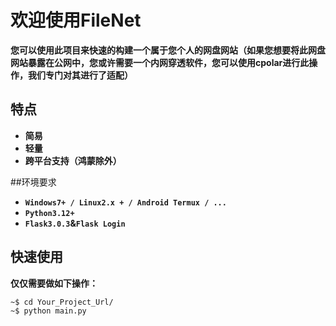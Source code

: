 # 欢迎使用FileNet
**您可以使用此项目来快速的构建一个属于您个人的网盘网站（如果您想要将此网盘网站暴露在公网中，您或许需要一个内网穿透软件，您可以使用cpolar进行此操作，我们专门对其进行了适配）**

## 特点
* **简易**
* **轻量**
* **跨平台支持（鸿蒙除外）**

##环境要求
* **`Windows7+ / Linux2.x + / Android Termux / ...`**
* **`Python3.12+`**
* **`Flask3.0.3`&`Flask Login`**

## 快速使用
**仅仅需要做如下操作：**
```bash
~$ cd Your_Project_Url/
~$ python main.py
```